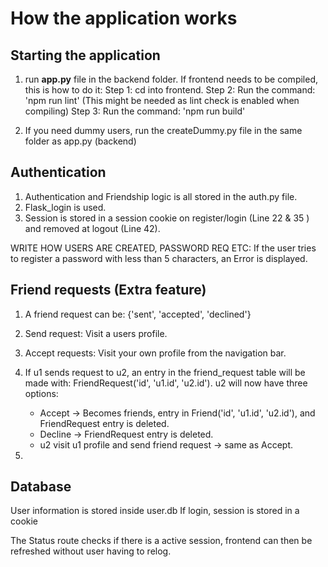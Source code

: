 # How the application works


## Starting the application
1. run **app.py** file in the backend folder.
If frontend needs to be compiled, this is how to do it:
Step 1: cd into frontend.
Step 2: Run the command: 'npm run lint' (This might be needed as lint check is enabled when compiling)
Step 3: Run the command: 'npm run build'

2. If you need dummy users, run the createDummy.py file in the same folder as app.py (backend)


## Authentication
1. Authentication and Friendship logic is all stored in the auth.py file.
2. Flask_login is used.
3. Session is stored in a session cookie on register/login (Line 22 & 35 ) and removed at logout (Line 42).

WRITE HOW USERS ARE CREATED, PASSWORD REQ ETC: 
If the user tries to register a password with less than 5 characters, an Error is displayed.

## Friend requests (Extra feature)
1. A friend request can be: {'sent', 'accepted', 'declined'}
2. Send request: Visit a users profile.
3. Accept requests: Visit your own profile from the navigation bar.
4. If u1 sends request to u2, an entry in the friend_request table will be made with: FriendRequest('id', 'u1.id', 'u2.id').
   u2 will now have three options:
    * Accept -> Becomes friends, entry in Friend('id', 'u1.id', 'u2.id'), and FriendRequest entry is deleted.
    * Decline -> FriendRequest entry is deleted.
    * u2 visit u1 profile and send friend request -> same as Accept.

5. 


## Database
User information is stored inside user.db
If login, session is stored in a cookie

The Status route checks if there is a active session, frontend can then be refreshed without user having to relog.








